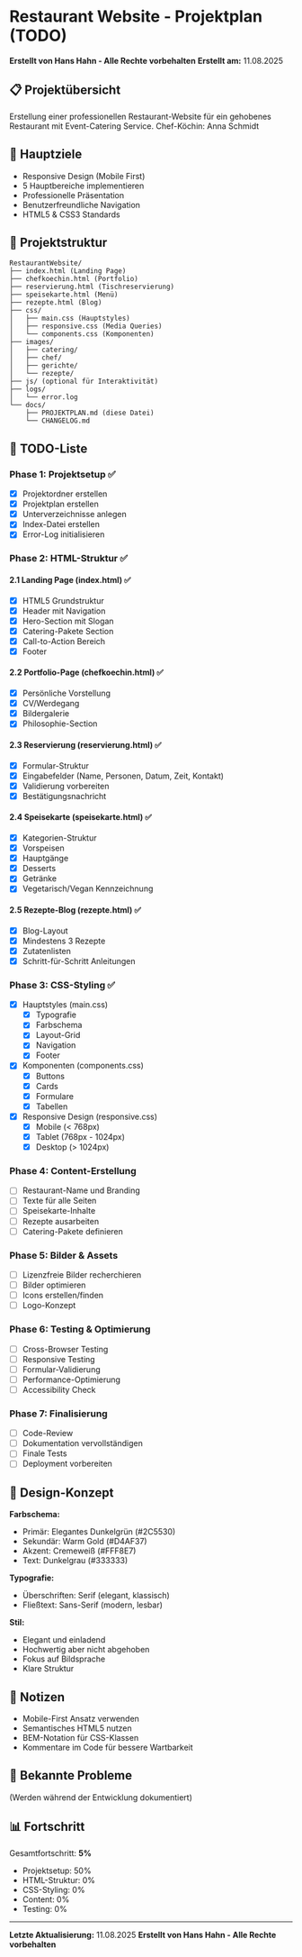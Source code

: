 # Restaurant Website - Projektplan (TODO)
**Erstellt von Hans Hahn - Alle Rechte vorbehalten**
**Erstellt am:** 11.08.2025

## 📋 Projektübersicht
Erstellung einer professionellen Restaurant-Website für ein gehobenes Restaurant mit Event-Catering Service.
Chef-Köchin: Anna Schmidt

## 🎯 Hauptziele
- Responsive Design (Mobile First)
- 5 Hauptbereiche implementieren
- Professionelle Präsentation
- Benutzerfreundliche Navigation
- HTML5 & CSS3 Standards

## 📁 Projektstruktur
```
RestaurantWebsite/
├── index.html (Landing Page)
├── chefkoechin.html (Portfolio)
├── reservierung.html (Tischreservierung)
├── speisekarte.html (Menü)
├── rezepte.html (Blog)
├── css/
│   ├── main.css (Hauptstyles)
│   ├── responsive.css (Media Queries)
│   └── components.css (Komponenten)
├── images/
│   ├── catering/
│   ├── chef/
│   ├── gerichte/
│   └── rezepte/
├── js/ (optional für Interaktivität)
├── logs/
│   └── error.log
└── docs/
    ├── PROJEKTPLAN.md (diese Datei)
    └── CHANGELOG.md
```

## 🎯 TODO-Liste

### Phase 1: Projektsetup ✅
- [x] Projektordner erstellen
- [x] Projektplan erstellen
- [x] Unterverzeichnisse anlegen
- [x] Index-Datei erstellen
- [x] Error-Log initialisieren

### Phase 2: HTML-Struktur ✅
#### 2.1 Landing Page (index.html) ✅
- [x] HTML5 Grundstruktur
- [x] Header mit Navigation
- [x] Hero-Section mit Slogan
- [x] Catering-Pakete Section
- [x] Call-to-Action Bereich
- [x] Footer

#### 2.2 Portfolio-Page (chefkoechin.html) ✅
- [x] Persönliche Vorstellung
- [x] CV/Werdegang
- [x] Bildergalerie
- [x] Philosophie-Section

#### 2.3 Reservierung (reservierung.html) ✅
- [x] Formular-Struktur
- [x] Eingabefelder (Name, Personen, Datum, Zeit, Kontakt)
- [x] Validierung vorbereiten
- [x] Bestätigungsnachricht

#### 2.4 Speisekarte (speisekarte.html) ✅
- [x] Kategorien-Struktur
- [x] Vorspeisen
- [x] Hauptgänge
- [x] Desserts
- [x] Getränke
- [x] Vegetarisch/Vegan Kennzeichnung

#### 2.5 Rezepte-Blog (rezepte.html) ✅
- [x] Blog-Layout
- [x] Mindestens 3 Rezepte
- [x] Zutatenlisten
- [x] Schritt-für-Schritt Anleitungen

### Phase 3: CSS-Styling ✅
- [x] Hauptstyles (main.css)
  - [x] Typografie
  - [x] Farbschema
  - [x] Layout-Grid
  - [x] Navigation
  - [x] Footer
- [x] Komponenten (components.css)
  - [x] Buttons
  - [x] Cards
  - [x] Formulare
  - [x] Tabellen
- [x] Responsive Design (responsive.css)
  - [x] Mobile (< 768px)
  - [x] Tablet (768px - 1024px)
  - [x] Desktop (> 1024px)

### Phase 4: Content-Erstellung
- [ ] Restaurant-Name und Branding
- [ ] Texte für alle Seiten
- [ ] Speisekarte-Inhalte
- [ ] Rezepte ausarbeiten
- [ ] Catering-Pakete definieren

### Phase 5: Bilder & Assets
- [ ] Lizenzfreie Bilder recherchieren
- [ ] Bilder optimieren
- [ ] Icons erstellen/finden
- [ ] Logo-Konzept

### Phase 6: Testing & Optimierung
- [ ] Cross-Browser Testing
- [ ] Responsive Testing
- [ ] Formular-Validierung
- [ ] Performance-Optimierung
- [ ] Accessibility Check

### Phase 7: Finalisierung
- [ ] Code-Review
- [ ] Dokumentation vervollständigen
- [ ] Finale Tests
- [ ] Deployment vorbereiten

## 🎨 Design-Konzept
**Farbschema:**
- Primär: Elegantes Dunkelgrün (#2C5530)
- Sekundär: Warm Gold (#D4AF37)
- Akzent: Cremeweiß (#FFF8E7)
- Text: Dunkelgrau (#333333)

**Typografie:**
- Überschriften: Serif (elegant, klassisch)
- Fließtext: Sans-Serif (modern, lesbar)

**Stil:**
- Elegant und einladend
- Hochwertig aber nicht abgehoben
- Fokus auf Bildsprache
- Klare Struktur

## 📝 Notizen
- Mobile-First Ansatz verwenden
- Semantisches HTML5 nutzen
- BEM-Notation für CSS-Klassen
- Kommentare im Code für bessere Wartbarkeit

## 🐛 Bekannte Probleme
(Werden während der Entwicklung dokumentiert)

## 📊 Fortschritt
Gesamtfortschritt: **5%**
- Projektsetup: 50%
- HTML-Struktur: 0%
- CSS-Styling: 0%
- Content: 0%
- Testing: 0%

---
**Letzte Aktualisierung:** 11.08.2025
**Erstellt von Hans Hahn - Alle Rechte vorbehalten**
